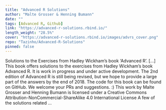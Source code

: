 ```yaml
---
title: "Advanced R Solutions"
author: "Malte Grosser & Henning Bumann"
date: ""
tags: [Advanced R, Github]
link: "https://advanced-r-solutions.rbind.io/"
length_weight: "28.5%"
cover: "https://advanced-r-solutions.rbind.io/images/advrs_cover.png"
repo: "Tazinho/Advanced-R-Solutions"
pinned: false
---
```


Solutions to the Exercises from Hadley Wickham’s book ‘Advanced R’. [...] This book offers solutions to the exercises from Hadley Wickham’s book Advanced R. It is work in progress and under active development. The 2nd edition of Advanced R is still being revised, but we hope to provide a large part of the answers by the end of 2018. The code for this book can be found on GitHub. We welcome your PRs and suggestions. :) This work by Malte Grosser and Henning Bumann is licensed under a Creative Commons Attribution-NonCommercial-ShareAlike 4.0 International License A few of the solutions related ...
